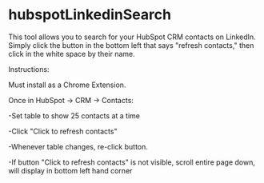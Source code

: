# hubspotLinkedinSearch
This tool allows you to search for your HubSpot CRM contacts on LinkedIn.
Simply click the button in the bottom left that says "refresh contacts," then click in the white space by their name. 

Instructions: 

Must install as a Chrome Extension.

Once in HubSpot -> CRM -> Contacts:

-Set table to show 25 contacts at a time

-Click "Click to refresh contacts"

-Whenever table changes, re-click button.

-If button "Click to refresh contacts" is not visible, scroll entire page down, will display in bottom left hand corner
